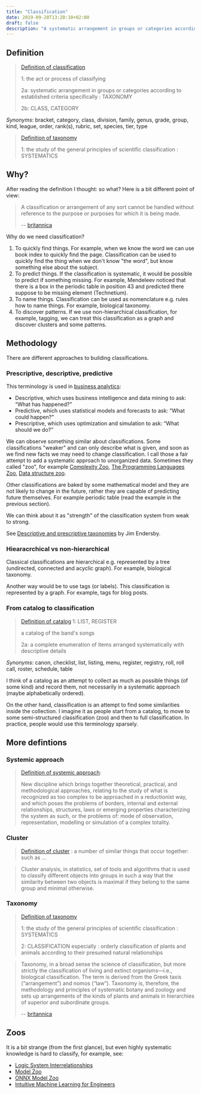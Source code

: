 ```yaml
---
title: "Classification"
date: 2019-09-28T13:20:10+02:00
draft: false
description: "A systematic arrangement in groups or categories according to established criteria"
---
```


## Definition

> [Definition of classification](https://www.merriam-webster.com/dictionary/classification)
>
> 1: the act or process of classifying
>
> 2a: systematic arrangement in groups or categories according to established criteria
> specifically : TAXONOMY
>
> 2b: CLASS, CATEGORY



_Synonyms_: bracket, category, class, division, family, genus, grade, group, kind, league, order, rank(s), rubric, set, species, tier, type

> [Definition of taxonomy](https://www.merriam-webster.com/dictionary/taxonomy)
>
> 1: the study of the general principles of scientific classification : SYSTEMATICS

## Why?

After reading the definition I thought: so what? Here is a bit different point of view:

> A classification or arrangement of any sort cannot be handled without reference to the purpose or purposes for which it is being made.
>
> -- [britannica](https://www.britannica.com/science/taxonomy)

Why do we need classification?

1. To quickly find things. For example, when we know the word we can use book index to quickly find the page. Classification can be used to quickly find the thing when we don't know "the word", but know something else about the subject.
2. To predict things. If the classification is systematic, it would be possible to predict if something missing. For example, Mendeleev noticed that there is a box in the periodic table in position 43 and predicted there suppose to be missing element (Technetium).
3. To name things. Classification can be used as nomenclature e.g. rules how to name things. For example, biological taxonomy.
4. To discover patterns. If we use non-hierarchical classification, for example, tagging, we can treat this classification as a graph and discover clusters and some patterns.

## Methodology

There are different approaches to building classifications.

### Prescriptive, descriptive, predictive

This terminology is used in [business analytics](https://www.ibm.com/downloads/cas/3V9AA9Y5):

 - Descriptive, which uses business intelligence and data mining to ask: “What has happened?”
 - Predictive, which uses statistical models and forecasts to ask: “What could happen?”
 - Prescriptive, which uses optimization and simulation to ask: “What should we do?”

We can observe something similar about classifications. Some classifications "weaker" and can only describe what is given, and soon as we find new facts we may need to change classification. I call those a fair attempt to add a systematic approach to unorganized data. Sometimes they called "zoo", for example [Complexity Zoo](https://complexityzoo.uwaterloo.ca/Complexity_Zoo), [The Programming Languages Zoo](https://plzoo.andrej.com/), [Data structure zoo](https://github.com/sellout/data-structure-zoo/wiki).

Other classifications are baked by some mathematical model and they are not likely to change in the future, rather they are capable of predicting future themselves. For example periodic table (read the example in the previous section).

We can think about it as "strength" of the classification system from weak to strong.

See [Descriptive and prescriptive taxonomies](https://www.researchgate.net/publication/329623712_Descriptive_and_prescriptive_taxonomies) by Jim Endersby.

### Hiearacrchical vs non-hierarchical

Classical classifications are hierarchical e.g. represented by a tree (undirected, connected and acyclic graph). For example, biological taxonomy.

Another way would be to use tags (or labels). This classification is represented by a graph. For example, tags for blog posts.

### From catalog to classification

> [Definition of catalog](https://www.merriam-webster.com/dictionary/catalog)
> 1: LIST, REGISTER
>
> a catalog of the band's songs
>
> 2a: a complete enumeration of items arranged systematically with descriptive details

_Synonyms_: canon, checklist, list, listing, menu, register, registry, roll, roll call, roster, schedule, table

I think of a catalog as an attempt to collect as much as possible things (of some kind) and record them, not necessarily in a systematic approach (maybe alphabetically ordered).

On the other hand, classification is an attempt to find some similarities inside the collection. I imagine it as people start from a catalog, to move to some semi-structured classification (zoo) and then to full classification. In practice, people would use this terminology sparsely.

## More defintions

### Systemic approach

> [Definition of systemic approach](https://www.afscet.asso.fr/Archives/Systemic-Approach-eng.pdf):
>
> New discipline which brings together theoretical, practical, and methodological approaches, relating to the study of what is recognized as too complex to be approached in a reductionist way, and which poses the problems of borders, internal and external relationships, structures, laws or emerging properties characterizing the system as such, or the problems of: mode of observation, representation, modelling or simulation of a complex totality.

### Cluster

> [Definition of cluster](https://www.merriam-webster.com/dictionary/cluster)
> : a number of similar things that occur together: such as ...

> Cluster analysis, in statistics, set of tools and algorithms that is used to classify different objects into groups in such a way that the similarity between two objects is maximal if they belong to the same group and minimal otherwise.

### Taxonomy

> [Definition of taxonomy](https://www.merriam-webster.com/dictionary/taxonomy)
>
> 1: the study of the general principles of scientific classification : SYSTEMATICS
>
> 2: CLASSIFICATION
> especially : orderly classification of plants and animals according to their presumed natural relationships

> Taxonomy, in a broad sense the science of classification, but more strictly the classification of living and extinct organisms—i.e., biological classification. The term is derived from the Greek taxis (“arrangement”) and nomos (“law”). Taxonomy is, therefore, the methodology and principles of systematic botany and zoology and sets up arrangements of the kinds of plants and animals in hierarchies of superior and subordinate groups.
>
> -- [britannica](https://www.britannica.com/science/taxonomy)

## Zoos

It is a bit strange (from the first glance), but even highly systematic knowledge is hard to classify, for example, see:

- [Logic System Interrelationships](https://web.archive.org/web/20190111041713if_/http://home.utah.edu/~nahaj/logic/structures/index.html)
- [Model Zoo](https://modelzoo.co/)
- [ONNX Model Zoo](https://github.com/onnx/models)
- [Intuitive Machine Learning for Engineers](https://modeldepot.io/)
